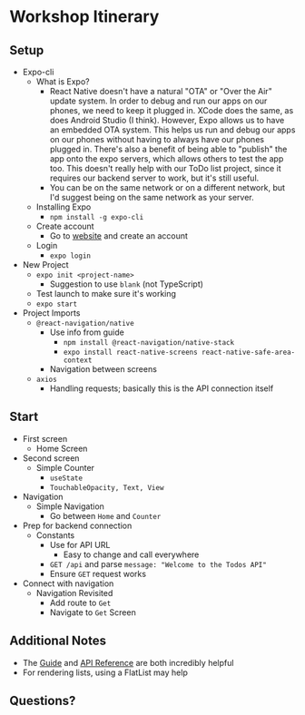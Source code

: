 # Workshop Itinerary

## Setup

- Expo-cli
    - What is Expo?
        - React Native doesn't have a natural "OTA" or "Over the Air" update system. In order to debug and run our apps on our phones, we need to keep it plugged in. XCode does the same, as does Android Studio (I think). However, Expo allows us to have an embedded OTA system. This helps us run and debug our apps on our phones without having to always have our phones plugged in. There's also a benefit of being able to "publish" the app onto the expo servers, which allows others to test the app too. This doesn't really help with our ToDo list project, since it requires our backend server to work, but it's still useful.
        - You can be on the same network or on a different network, but I'd suggest being on the same network as your server.
    - Installing Expo
        - `npm install -g expo-cli`
    - Create account
        - Go to [website](https://expo.dev) and create an account
    - Login
        - `expo login`
- New Project
    - `expo init <project-name>`
        - Suggestion to use `blank` (not TypeScript)
    - Test launch to make sure it's working
    - `expo start`
- Project Imports
    - `@react-navigation/native`
        - Use info from guide
            - `npm install @react-navigation/native-stack`
            - `expo install react-native-screens react-native-safe-area-context`
        - Navigation between screens
    - `axios`
        - Handling requests; basically this is the API connection itself

## Start

- First screen
    - Home Screen
- Second screen
    - Simple Counter
        - `useState`
        - `TouchableOpacity, Text, View`
- Navigation
    - Simple Navigation
        - Go between `Home` and `Counter`
- Prep for backend connection
    - Constants
        - Use for API URL
            - Easy to change and call everywhere
        - `GET /api` and parse `message: "Welcome to the Todos API"`
        - Ensure `GET` request works
- Connect with navigation
    - Navigation Revisited
        - Add route to `Get`
        - Navigate to `Get` Screen

## Additional Notes

- The [Guide](https://reactnative.dev/docs/getting-started) and [API Reference](https://reactnative.dev/docs/accessibilityinfo) are both incredibly helpful
- For rendering lists, using a FlatList may help

## Questions?

